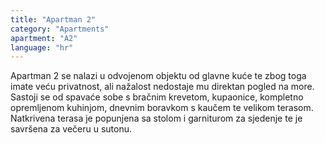 ```yaml
---
title: "Apartman 2"
category: "Apartments"
apartment: "A2"
language: "hr"
---
```


Apartman 2 se nalazi u odvojenom objektu od glavne kuće te zbog toga imate veću privatnost, ali nažalost nedostaje mu direktan pogled na more. Sastoji se od spavaće sobe s bračnim krevetom, kupaonice, kompletno opremljenom kuhinjom, dnevnim boravkom s kaučem te velikom terasom. Natkrivena terasa je popunjena sa stolom i garniturom za sjedenje te je savršena za večeru u sutonu.
